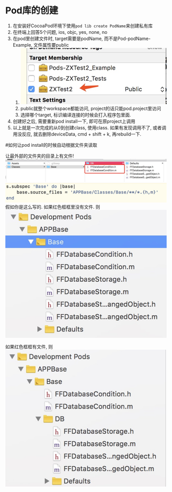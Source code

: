 # Pod库的创建
1. 在安装好CocoaPod环境下使用`pod lib create PodName`来创建私有库
2. 在终端上回答5个问题, ios, objc, yes, none, no
3. 在pod里创建文件时, target需要是podName, 而不是Pod-podName-Example, 文件属性要public
    1. ![-w273](media/15923587660668.jpg)
    2. public就整个workspace都能访问, project的话只能pod.project里访问
    3. 选择哪个target, 标识编译连接的时候会打入程序包里面.
4. 创建好之后, 需要重新pod install一下, 即可在原project上调用
5. 以上就是一次完成的从0到创建class, 使用class. 如果有发现调用不了, 或者调用没反应, 就去删除deviceData, cmd + shift + k, 再rebuild一下.

#如何让pod install的时候自动根据文件夹读取

让最外部的文件夹的目录上有文件!
![-w839](media/15933266578586.jpg)![-w522](media/15933266750771.jpg)
假如你是这么写的.
如果红色框框里没有文件. 则
![-w259](media/15933267322384.jpg)

如果红色框框有文件, 则
![-w260](media/15933267688052.jpg)


